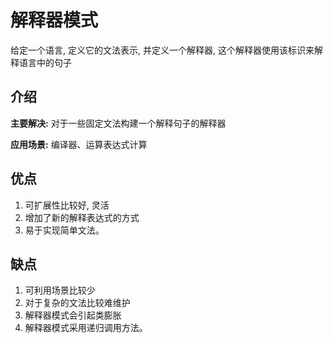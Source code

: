 # 解释器模式

给定一个语言, 定义它的文法表示, 并定义一个解释器, 这个解释器使用该标识来解释语言中的句子

## 介绍

**主要解决:** 对于一些固定文法构建一个解释句子的解释器

**应用场景:** 编译器、运算表达式计算

## 优点

1. 可扩展性比较好, 灵活
2. 增加了新的解释表达式的方式
3. 易于实现简单文法。

## 缺点

1. 可利用场景比较少
2. 对于复杂的文法比较难维护
3. 解释器模式会引起类膨胀
4. 解释器模式采用递归调用方法。